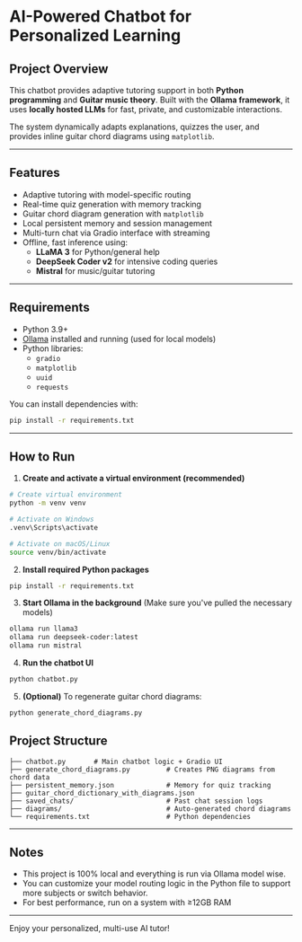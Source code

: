 # AI-Powered Chatbot for Personalized Learning

## Project Overview

This chatbot provides adaptive tutoring support in both **Python programming** and **Guitar music theory**. Built with the **Ollama framework**, it uses **locally hosted LLMs** for fast, private, and customizable interactions.

The system dynamically adapts explanations, quizzes the user, and provides inline guitar chord diagrams using `matplotlib`.

---

## Features

- Adaptive tutoring with model-specific routing
- Real-time quiz generation with memory tracking
- Guitar chord diagram generation with `matplotlib`
- Local persistent memory and session management
- Multi-turn chat via Gradio interface with streaming
- Offline, fast inference using:
  - **LLaMA 3** for Python/general help
  - **DeepSeek Coder v2** for intensive coding queries
  - **Mistral** for music/guitar tutoring

---

## Requirements

- Python 3.9+
- [Ollama](https://ollama.com) installed and running (used for local models)
- Python libraries:
  - `gradio`
  - `matplotlib`
  - `uuid`
  - `requests`

You can install dependencies with:

```bash
pip install -r requirements.txt
```

---

## How to Run

1. **Create and activate a virtual environment (recommended)**

```bash
# Create virtual environment
python -m venv venv

# Activate on Windows
.venv\Scripts\activate

# Activate on macOS/Linux
source venv/bin/activate
```

2. **Install required Python packages**

```bash
pip install -r requirements.txt
```

3. **Start Ollama in the background**
(Make sure you've pulled the necessary models)

```bash
ollama run llama3
ollama run deepseek-coder:latest
ollama run mistral
```

4. **Run the chatbot UI**

```bash
python chatbot.py
```

5. **(Optional)** To regenerate guitar chord diagrams:

```bash
python generate_chord_diagrams.py
```


## Project Structure

```
├── chatbot.py       # Main chatbot logic + Gradio UI
├── generate_chord_diagrams.py         # Creates PNG diagrams from chord data
├── persistent_memory.json             # Memory for quiz tracking
├── guitar_chord_dictionary_with_diagrams.json
├── saved_chats/                       # Past chat session logs
├── diagrams/                          # Auto-generated chord diagrams
└── requirements.txt                   # Python dependencies
```

---

## Notes

- This project is 100% local and everything is run via Ollama model wise.
- You can customize your model routing logic in the Python file to support more subjects or switch behavior.
- For best performance, run on a system with ≥12GB RAM

---

Enjoy your personalized, multi-use AI tutor!
